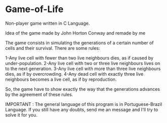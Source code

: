 # Game-of-Life
Non-player game written in C Language.

Idea of the game made by John Horton Conway and remade by me

The game consists in simulating the generations of a certain number of cells and their survival. There are some rules:

1-Any live cell with fewer than two live neighbours dies, as if caused by under-population.
2-Any live cell with two or three live neighbours lives on to the next generation.
3-Any live cell with more than three live neighbours dies, as if by overcrowding.
4-Any dead cell with exactly three live neighbours becomes a live cell, as if by reproduction.

So, the game have to show exactly the way that the generations advances by the agreement of these rules.

IMPORTANT : The general language of this program is in Portuguese-Brazil Language. If you still have any doubts, send me an message and I'll try to solve it for you.
